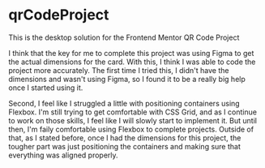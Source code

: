 # qrCodeProject
This is the desktop solution for the Frontend Mentor QR Code Project

I think that the key for me to complete this project was using Figma to get the actual dimensions for the card.  With this, I think I was able to code the project more accurately.  The first time I tried this, I didn't have the dimensions and wasn't using Figma, so I found it to be a really big help once I started using it.

Second, I feel like I struggled a little with positioning containers using Flexbox.  I'm still trying to get comfortable with CSS Grid, and as I continue to work on those skills, I feel like I will slowly start to implement it.  But until then, I'm faily comfortable using Flexbox to complete projects.  Outside of that, as I stated before, once I had the dimensions for this project, the tougher part was just positioning the containers and making sure that everything was aligned properly.
